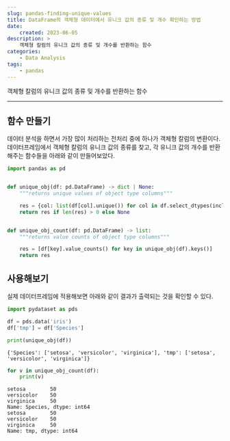 ```yaml
---
slug: pandas-finding-unique-values
title: DataFrame의 객체형 데이터에서 유니크 값의 종류 및 개수 확인하는 방법
date:
    created: 2023-06-05
description: >
    객체형 칼럼의 유니크 값의 종류 및 개수를 반환하는 함수
categories:
    - Data Analysis
tags:
    - pandas
---
```


객체형 칼럼의 유니크 값의 종류 및 개수를 반환하는 함수  

<!-- more -->

---

## 함수 만들기

데이터 분석을 하면서 가장 많이 처리하는 전처리 중에 하나가 객체형 칼럼의 변환이다. 데이터프레임에서 객체형 칼럼의 유니크 값의 종류를 찾고, 각 유니크 값의 개수를 반환해주는 함수들을 아래와 같이 만들어보았다.  

```python
import pandas as pd


def unique_obj(df: pd.DataFrame) -> dict | None:
    """returns unique values of object type columns"""

    res = {col: list(df[col].unique()) for col in df.select_dtypes(include='object').columns}
    return res if len(res) > 0 else None


def unique_obj_count(df: pd.DataFrame) -> list:
    """returns value counts of object type columns"""

    res = [df[key].value_counts() for key in unique_obj(df).keys()]
    return res
```

## 사용해보기

실제 데이터프레임에 적용해보면 아래와 같이 결과가 출력되는 것을 확인할 수 있다.  

```python
import pydataset as pds

df = pds.data('iris')
df['tmp'] = df['Species']

print(unique_obj(df))
```
```
{'Species': ['setosa', 'versicolor', 'virginica'], 'tmp': ['setosa', 'versicolor', 'virginica']}
```
```python
for v in unique_obj_count(df):
    print(v)
```
```
setosa        50
versicolor    50
virginica     50
Name: Species, dtype: int64
setosa        50
versicolor    50
virginica     50
Name: tmp, dtype: int64
```
